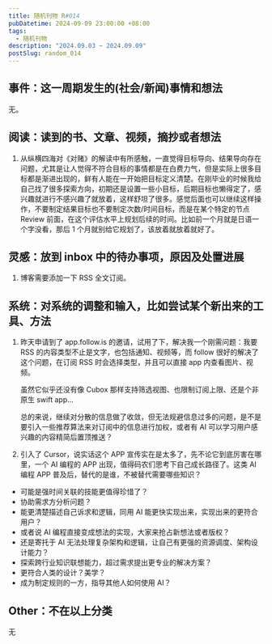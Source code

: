 ```yaml
---
title: 随机刊物 R#014
pubDatetime: 2024-09-09 23:00:00 +08:00
tags:
  - 随机刊物
description: "2024.09.03 ~ 2024.09.09"
postSlug: random_014
---
```


## 事件：这一周期发生的(社会/新闻)事情和想法

无。

## 阅读：读到的书、文章、视频，摘抄或者想法

1. 从纵横四海对《对赌》的解读中有所感触，一直觉得目标导向、结果导向存在问题，尤其是让人觉得不符合目标的事情都是在白费力气，但是实际上很多目标都是渐进出现的，鲜有人能在一开始把目标定义清楚。在刚毕业的时候我给自己找了很多探索方向，初期还是设置一些小目标，后期目标也懒得定了，感兴趣就进行不感兴趣了就放着，这样舒坦了很多。感觉后面也可以继续这样操作，不要制定结果目标也不要制定次数/时间目标，而是在某个特定的节点 Review 前面，在这个评估水平上规划后续的时间。比如前一个月就是日语一个字没看，那后 1 个月就别给它规划了，该放着就放着就好了。

## 灵感：放到 inbox 中的待办事项，原因及处置进展

1. 博客需要添加一下 RSS 全文订阅。

## 系统：对系统的调整和输入，比如尝试某个新出来的工具、方法

1. 昨天申请到了 app.follow.is 的邀请，试用了下，解决我一个刚需问题：我要 RSS 的内容类型不止是文字，也包括通知、视频等，而 follow 很好的解决了这个问题，在订阅 RSS 时会选择类型，并且可以直接 app 内查看图片、视频。

   虽然它似乎还没有像 Cubox 那样支持筛选视图、也限制订阅上限、还是个非原生 swift app...

   总的来说，继续对分散的信息做了收敛，但无法规避信息过多的问题，是不是要引入一些推荐算法来对订阅中的信息进行加权，或者有 AI 可以学习用户感兴趣的内容精简后置顶推送？

2. 引入了 Cursor，说实话这个 APP 宣传实在是太多了，先不论它到底厉害在哪里，一个 AI 编程的 APP 出现，值得码农们思考下自己成长路径了。这类 AI 编程 APP 普及后，替代的是谁，不被替代需要哪些知识？

- 可能是强时间关联的技能更值得珍惜了？
- 协助需求方分析问题？
- 能更清楚描述自己诉求和逻辑，同用 AI 能更快实现出来，实现出来的更符合用户？
- 或者说 AI 编程直接变成想法的实现，大家来抢占新想法或者版权？
- 还是寄托于 AI 无法处理复杂架构和逻辑，让自己有更强的资源调度、架构设计能力？
- 探索跨行业知识联想能力，超过需求提出更专业的解决方案？
- 更符合人类的设计？美学？
- 成为制定规则的一方，指导其他人如何使用 AI？

## Other：不在以上分类

无
